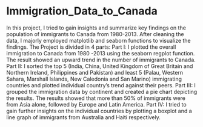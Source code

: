 # Immigration_Data_to_Canada
In this project, I tried to gain insights and summarize key findings on the population of immigrants to Canada from 1980-2013. After cleaning the data, I majorly employed matplotlib and seaborn functions to visualize the findings. The Project is divided in 4 parts: Part I: I plotted the overall immigration to Canada from 1980 -2013 using the seaborn regplot function. The result showed an upward trend in the number of immigrants to Canada. Part II: I sorted the top 5 (India, China, United Kingdom of Great Britain and Northern Ireland, Philippines and Pakistan) and least 5 (Palau, Western Sahara, Marshall Islands, New Caledonia and San Marino) immigrating countries and plotted individual country’s trend against their peers. Part III: I grouped the immigration data by continent and created a pie chart depicting the results. The results showed that more than 50% of immigrants were from Asia alone, followed by Europe and Latin America. Part IV: I tried to gain further insights on the individual countries by plotting a boxplot and a line graph of immigrants from Australia and Haiti respectively.
